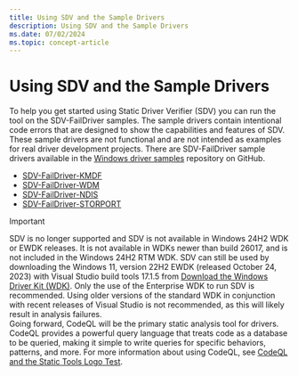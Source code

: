 ```yaml
---
title: Using SDV and the Sample Drivers
description: Using SDV and the Sample Drivers
ms.date: 07/02/2024
ms.topic: concept-article
---
```


# Using SDV and the Sample Drivers

To help you get started using Static Driver Verifier (SDV) you can run the tool on the SDV-FailDriver samples. The sample drivers contain intentional code errors that are designed to show the capabilities and features of SDV. These sample drivers are not functional and are not intended as examples for real driver development projects. There are SDV-FailDriver sample drivers available in the [Windows driver samples](https://github.com/Microsoft/Windows-driver-samples) repository on GitHub.

- [SDV-FailDriver-KMDF](https://github.com/Microsoft/Windows-driver-samples/tree/main/tools/sdv/samples/SDV-FailDriver-KMDF)
- [SDV-FailDriver-WDM](https://github.com/Microsoft/Windows-driver-samples/tree/main/tools/sdv/samples/SDV-FailDriver-WDM)
- [SDV-FailDriver-NDIS](https://github.com/Microsoft/Windows-driver-samples/tree/main/tools/sdv/samples/SDV-FailDriver-NDIS)
- [SDV-FailDriver-STORPORT](https://github.com/Microsoft/Windows-driver-samples/tree/main/tools/sdv/samples/SDV-FailDriver-STORPORT)

> [!IMPORTANT]
> SDV is no longer supported and SDV is not available in Windows 24H2 WDK or EWDK releases. It is not available in WDKs newer than build 26017, and is not included in the Windows 24H2 RTM WDK.
> SDV can still be used by downloading the Windows 11, version 22H2 EWDK (released October 24, 2023) with Visual Studio build tools 17.1.5 from [Download the Windows Driver Kit (WDK)](../download-the-wdk.md). Only the use of the Enterprise WDK to run SDV is recommended. Using older versions of the standard WDK in conjunction with recent releases of Visual Studio is not recommended, as this will likely result in analysis failures. <br>
> Going forward, CodeQL will be the primary static analysis tool for drivers. CodeQL provides a powerful query language that treats code as a database to be queried, making it simple to write queries for specific behaviors, patterns, and more.
> For more information about using CodeQL, see [CodeQL and the Static Tools Logo Test](static-tools-and-codeql.md).
